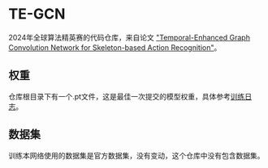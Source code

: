 # TE-GCN

2024年全球算法精英赛的代码仓库，来自论文 ["Temporal-Enhanced Graph Convolution Network for Skeleton-based Action Recognition"](https://ietresearch.onlinelibrary.wiley.com/doi/10.1049/cvi2.12086)。

## 权重

仓库根目录下有一个.pt文件，这是最佳一次提交的模型权重，具体参考[训练日志](训练日志.txt)。

## 数据集

训练本网络使用的数据集是官方数据集，没有变动，这个仓库中没有包含数据集。

